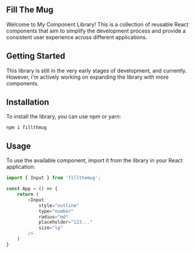## Fill The Mug
Welcome to My Component Library! This is a collection of reusable React components that aim to simplify the development process and provide a consistent user experience across different applications.

## Getting Started
This library is still in the very early stages of development, and currently. However, i'm actively working on expanding the library with more components.

## Installation
To install the library, you can use npm or yarn:

```
npm i fillthmug
```

## Usage
To use the available component, import it from the library in your React application:

```javascript
import { Input } from 'fillthemug';

const App = () => {
    return (
        <Input 
            style="outline"
            type="number"
            radius="md"
            placeholder="123..."
            size="lg"
        />
    )
}
```
